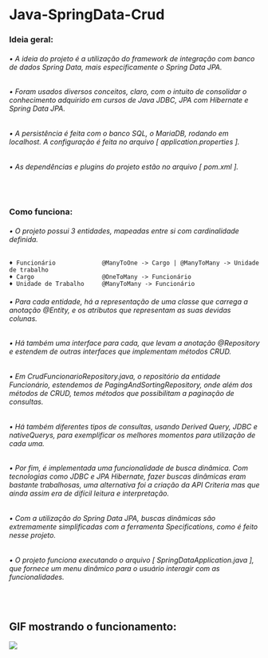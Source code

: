# Java-SpringData-Crud

### Ideia geral:
###### • A ideia do projeto é a utilização do framework de integração com banco de dados Spring Data, mais especificamente o Spring Data JPA.
###### • Foram usados diversos conceitos, claro, com o intuito de consolidar o conhecimento adquirido em cursos de Java JDBC, JPA com Hibernate e Spring Data JPA.
###### • A persistência é feita com o banco SQL, o MariaDB, rodando em localhost. A configuração é feita no arquivo [ application.properties ].
###### • As dependências e plugins do projeto estão no arquivo [ pom.xml ].
<br>

### Como funciona:
###### • O projeto possui 3 entidades, mapeadas entre si com cardinalidade definida.
    ♦ Funcionário             @ManyToOne -> Cargo | @ManyToMany -> Unidade de trabalho
    ♦ Cargo                   @OneToMany -> Funcionário
    ♦ Unidade de Trabalho     @ManyToMany -> Funcionário
###### • Para cada entidade, há a representação de uma classe que carrega a anotação @Entity, e os atributos que representam as suas devidas colunas.
###### • Há também uma interface para cada, que levam a anotação @Repository e estendem de outras interfaces que implementam métodos CRUD.
###### • Em CrudFuncionarioRepository.java, o repositório da entidade Funcionário, estendemos de PagingAndSortingRepository, onde além dos métodos de CRUD, temos métodos que possibilitam a paginação de consultas.
###### • Há também diferentes tipos de consultas, usando Derived Query, JDBC e nativeQuerys, para exemplificar os melhores momentos para utilização de cada uma.
###### • Por fim, é implementada uma funcionalidade de busca dinâmica. Com tecnologias como JDBC e JPA Hibernate, fazer buscas dinâmicas eram bastante trabalhosas, uma alternativa foi a criação da API Criteria mas que ainda assim era de difícil leitura e interpretação.
###### • Com a utilização do Spring Data JPA, buscas dinâmicas são extremamente simplificadas com a ferramenta Specifications, como é feito nesse projeto.
###### • O projeto funciona executando o arquivo [ SpringDataApplication.java ], que fornece um menu dinâmico para o usuário interagir com as funcionalidades.
<br>

## GIF mostrando o funcionamento: 
  ![](https://github.com/vitucomment/Java-SpringData-Crud/blob/master/gif/ExecutandoCrud.gif)
